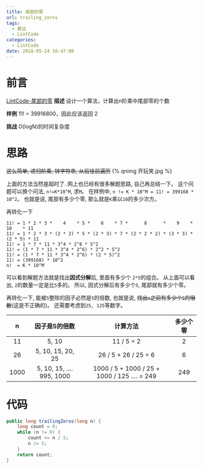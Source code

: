```yaml
---
title: 尾部的零
url: trailing_zeros
tags: 
  - 算法
  - LintCode
categories:
  - LintCode
date: 2018-05-24 16:47:00
---
```


# 前言
[LintCode-尾部的零](https://www.lintcode.com/problem/trailing-zeros)
**描述**
设计一个算法，计算出n阶乘中尾部零的个数

**样例**
11! = 39916800，因此应该返回 2

**挑战**
O(logN)的时间复杂度

<!-- more -->

# 思路
~~这么简单, 递归阶乘, 转字符串, 从后往前遍历~~
{% qnimg 开玩笑.jpg %}

上面的方法当然是超时了.
网上也已经有很多解题思路, 自己再总结一下。
这个问题可以换个问法, `n!=K*10^M`, 求`M`。
在样例中, `n != K * 10^M = 11! = 399168 * 10^2`。
也就是说, 尾部有多少个零, 那么就是`K`乘以`10`的多少次方。

再转化一下
```text
11! = 1 * 2 * 3 *    4    * 5 *    6    * 7 *      8      *    9    *   10    * 11
11! = 1 * 2 * 3 * (2 * 2) * 5 * (2 * 3) * 7 * (2 * 2 * 2) * (3 * 3) * (2 * 5) * 11
11! = 1 * 7 * 11 * 3^4 * 2^8 * 5^2
11! = (1 * 7 * 11 * 3^4 * 2^6) * 2^2 * 5^2
11! = (1 * 7 * 11 * 3^4 * 2^6) * (2 * 5)^2
11! = (399168) * 10^2
n!  = K * 10^M
```
可以看到解题方法就是找出**因式分解**后, 里面有多少个 `2*5`的组合。
从上面可以看出, `2`的数量一定是比`5`多的。
所以, 因式分解后有多少个`5`, 尾部就有多少个零。

再转化一下, 能被`5`整除的因子必然是`5`的倍数, 也就是说, ~~找出`n`之前有多少个`5`的倍数~~(这是不正确的)。
还需要考虑到`25, 125`等数字。

| n  | 因子是5的倍数 | 计算方法 | 多少个零 |
|:---:|:---:|:---:|:---:|
| 11 | 5, 10 | 11 / 5 = 2 | 2 |
| 26 | 5, 10, 15, 20, 25 |  26 / 5 + 26 / 25 = 6 | 6 |
| 1000 | 5, 10, 15, .... 995, 1000 | 1000 / 5 + 1000 / 25 + 1000 / 125 .... = 249 | 249 |

# 代码
```java
public long trailingZeros(long n) {
    long count = 0;
    while (n != 0) { 
        count += n / 5;
        n /= 5;
    }
    return count;
}
```
